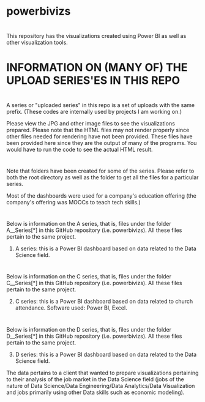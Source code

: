 # powerbivizs
#

This repository has the visualizations created using Power BI as well as other visualization tools.

#
#

#
# INFORMATION ON (MANY OF) THE UPLOAD SERIES'ES IN THIS REPO
#
A series or "uploaded series" in this repo  is a set of uploads with the same prefix. (These codes are internally used by projects I am working on.)

Please view the JPG and other image files to see the visualizations prepared.
Please note that the HTML files may not render properly since other files needed for rendering have not been provided. These files have been provided 
here since they are the output of many of the programs. You would have to run the code to see the actual HTML result.
#
#
Note that folders have been created for some of the series. Please refer to both the root directory as well as the folder to get all the 
files for a particular series. 

Most of the dashboards were used for a company's education offering (the company's offering was MOOCs to teach tech skills.)

#
#

Below is information on the A series, that is, files under the folder A__Series[*] in this GitHub repository (i.e. powerbivizs).
All these files pertain to the same project.

1. A series: this is a Power BI dashboard based on data related to the Data Science field.


#
#

Below is information on the C series, that is, files under the folder C__Series[*] in this GitHub repository (i.e. powerbivizs).
All these files pertain to the same project.

2. C series: this is a Power BI dashboard based on data related to church attendance. Software used: Power BI, Excel.

#
#

Below is information on the D series, that is, files under the folder D__Series[*] in this GitHub repository (i.e. powerbivizs).
All these files pertain to the same project.

3. D series: this is a Power BI dashboard based on data related to the Data Science field.

The data pertains to a client that wanted to prepare visualizations pertaining to their analysis of the job market in the Data Science field 
(jobs of the nature of Data Science/Data Engineering/Data Analytics/Data Visualization and jobs primarily using other Data skills such as 
economic modeling). 

